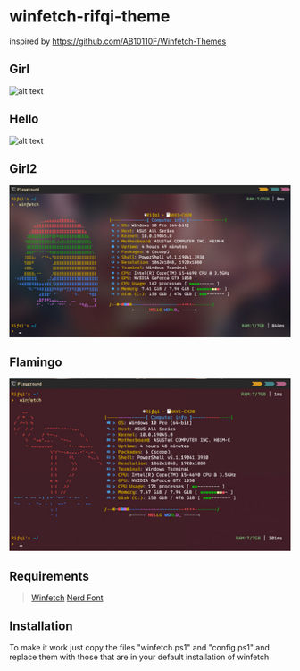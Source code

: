 # winfetch-rifqi-theme
inspired by https://github.com/AB10110F/Winfetch-Themes

## Girl
![alt text](https://github.com/Rifqi2007c/winfetch-rifqi-theme/blob/main/picture/Screenshot%202024-02-04%20184913.png)

## Hello
![alt text](https://github.com/Rifqi2007c/winfetch-rifqi-theme/blob/main/picture/Screenshot%202024-02-04%20184819.png)

## Girl2
![alt text](https://github.com/Rifqi2007c/winfetch-custom-theme/blob/main/picture/photo_2024-02-11_07-11-30.jpg)

## Flamingo
![alt text](https://github.com/Rifqi2007c/winfetch-custom-theme/blob/main/picture/photo_2024-02-11_07-11-13.jpg)

## Requirements
>[Winfetch](https://github.com/lptstr/winfetch)
>[Nerd Font](https://www.nerdfonts.com/#home)

## Installation
To make it work just copy the files "winfetch.ps1" and "config.ps1" and replace them with those that are in your default installation of winfetch
